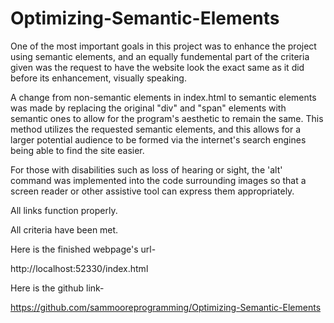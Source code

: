 # Optimizing-Semantic-Elements
One of the most important goals in this project was to enhance the project using semantic elements, and an equally fundemental part of the criteria given was the request to have the website look the exact same as it did before its enhancement, visually speaking.

A change from non-semantic elements in index.html to semantic elements was made by replacing the original "div" and "span" elements with semantic ones to allow for the program's aesthetic to remain the same. This method utilizes the requested semantic elements, and this allows for a larger potential audience to be formed via the internet's search engines being able to find the site easier.

 For those with disabilities such as loss of hearing or sight, the 'alt' command was implemented into the code surrounding images so that a screen reader or other assistive tool can express them appropriately.

All links function properly.

All criteria have been met.

Here is the finished webpage's url-


http://localhost:52330/index.html


Here is the github link-

https://github.com/sammooreprogramming/Optimizing-Semantic-Elements
